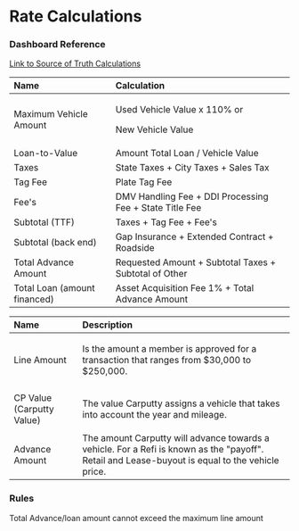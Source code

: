 # Rate Calculations

### Dashboard Reference

[Link to Source of Truth Calculations ](https://docs.google.com/spreadsheets/d/1mtJMBA50bzL4TogyS_GRi-ZxKpGLuH9nrp0bEi-WGMM/edit?usp=sharing)

<table>
  <thead>
    <tr>
      <th style="text-align:left">Name</th>
      <th style="text-align:left">Calculation</th>
    </tr>
  </thead>
  <tbody>
    <tr>
      <td style="text-align:left">Maximum Vehicle Amount</td>
      <td style="text-align:left">
        <p>Used Vehicle Value x 110% or</p>
        <p>New Vehicle Value</p>
      </td>
    </tr>
    <tr>
      <td style="text-align:left">Loan-to-Value</td>
      <td style="text-align:left">Amount Total Loan / Vehicle Value</td>
    </tr>
    <tr>
      <td style="text-align:left">Taxes</td>
      <td style="text-align:left">State Taxes + City Taxes + Sales Tax</td>
    </tr>
    <tr>
      <td style="text-align:left">Tag Fee</td>
      <td style="text-align:left">Plate Tag Fee</td>
    </tr>
    <tr>
      <td style="text-align:left">Fee&apos;s</td>
      <td style="text-align:left">DMV Handling Fee + DDI Processing Fee + State Title Fee</td>
    </tr>
    <tr>
      <td style="text-align:left">Subtotal (TTF)</td>
      <td style="text-align:left">Taxes + Tag Fee + Fee&apos;s</td>
    </tr>
    <tr>
      <td style="text-align:left">Subtotal (back end)</td>
      <td style="text-align:left">Gap Insurance + Extended Contract + Roadside</td>
    </tr>
    <tr>
      <td style="text-align:left">Total Advance Amount</td>
      <td style="text-align:left">Requested Amount + Subtotal Taxes + Subtotal of Other</td>
    </tr>
    <tr>
      <td style="text-align:left">Total Loan (amount financed)</td>
      <td style="text-align:left">Asset Acquisition Fee 1% + Total Advance Amount</td>
    </tr>
  </tbody>
</table>

<table>
  <thead>
    <tr>
      <th style="text-align:left">Name</th>
      <th style="text-align:left">Description</th>
    </tr>
  </thead>
  <tbody>
    <tr>
      <td style="text-align:left">
        <p></p>
        <p>Line Amount</p>
      </td>
      <td style="text-align:left">
        <p></p>
        <p>Is the amount a member is approved for a transaction that ranges from
          $30,000 to $250,000.</p>
      </td>
    </tr>
    <tr>
      <td style="text-align:left">CP Value (Carputty Value)</td>
      <td style="text-align:left">
        <p></p>
        <p>The value Carputty assigns a vehicle that takes into account the year
          and mileage.</p>
      </td>
    </tr>
    <tr>
      <td style="text-align:left">
        <p></p>
        <p>Advance Amount</p>
      </td>
      <td style="text-align:left">The amount Carputty will advance towards a vehicle. For a Refi is known
        as the &quot;payoff&quot;. Retail and Lease-buyout is equal to the vehicle
        price.</td>
    </tr>
  </tbody>
</table>

### Rules

Total Advance/loan amount cannot exceed the maximum line amount



